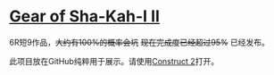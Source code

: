 [Gear of Sha-Kah-I II][2]
=========================

6R短9作品，~~大约有100%的概率会坑~~ ~~现在完成度已经超过95%~~ 已经发布。

此项目放在GitHub纯粹用于展示。请使用[Construct 2][1]打开。

[1]: https://www.scirra.com/
[2]: http://rm.66rpg.com/thread-369844-1-1.html
